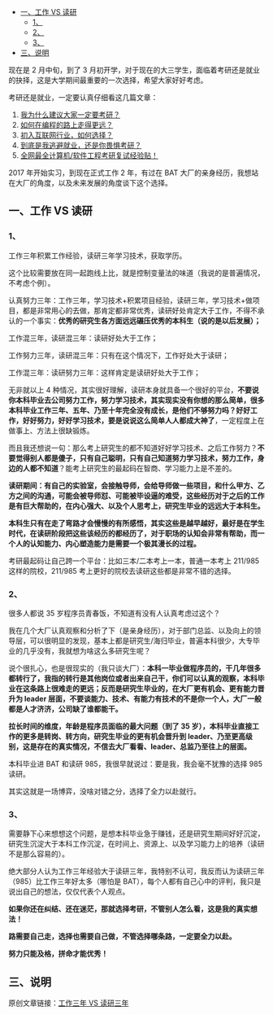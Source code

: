- [一、工作 VS 读研](#一工作-vs-读研)
  - [1、](#1)
  - [2、](#2)
  - [3、](#3)
- [三、说明](#三说明)

现在是 2 月中旬，到了 3 月初开学，对于现在的大三学生，面临着考研还是就业的抉择，这是大学期间最重要的一次选择，希望大家好好考虑。

考研还是就业，一定要认真仔细看这几篇文章：

1. [我为什么建议大家一定要考研？](https://mp.weixin.qq.com/s?__biz=MzU4MjQ3NzEyNA==&mid=2247483923&idx=1&sn=e8dc03353ca87caf2b98041e1399a376&chksm=fdb6f638cac17f2ec56ad4e349732fcd30b66d735f0e7fd55bd73cf5dbc65505cc6d9808e6fe&scene=21#wechat_redirect)
2. [如何在编程的路上走得更远？](https://mp.weixin.qq.com/s?__biz=MzU4MjQ3NzEyNA==&mid=2247483959&idx=1&sn=08dc7499195d575fe6722496f8e1b75b&chksm=fdb6f61ccac17f0a8e2882d46297d91d6e234d692aad6111b82fdf11b08f9ac035573c505041&scene=21#wechat_redirect)
3. [初入互联网行业，如何选择？](https://mp.weixin.qq.com/s?__biz=MzU4MjQ3NzEyNA==&mid=2247483953&idx=1&sn=881abdba9da094420fc686c16402b280&chksm=fdb6f61acac17f0cfe7bdd6ae28bfffca25640aca98d0247e8168f68ce85172122ba438bb98f&scene=21#wechat_redirect)
4. [到底是我逃避就业，还是你畏惧考研？](https://mp.weixin.qq.com/s?__biz=MzU4MjQ3NzEyNA==&mid=2247484098&idx=1&sn=67cb6c350014ee4c7b5a0298ff88f932&chksm=fdb6f6e9cac17fff52488c1c63db8173da9e63cf1564c7e585aebe411e7dc17334d4f950e4e4&scene=21#wechat_redirect)
5. [全网最全计算机/软件工程考研复试经验贴！](https://mp.weixin.qq.com/s?__biz=MzU4MjQ3NzEyNA==&mid=2247484764&idx=1&sn=bde2b56ba4a62d8953136d520a939bae&chksm=fdb6f177cac1786129a6a35d9e0e7b66e501205bcf7cb768942a18af024d21496c5574f118d2&scene=21#wechat_redirect)

2017 年开始实习，到现在正式工作 2 年，有过在 BAT 大厂的亲身经历，我想站在大厂的角度，以及未来发展的角度谈下这个选择。

## 一、工作 VS 读研

### 1、
工作三年积累工作经验，读研三年学习技术，获取学历。

这个比较需要放在同一起跑线上比，就是控制变量法的味道（我说的是普遍情况，不考虑个例）。

认真努力三年：工作三年，学习技术+积累项目经验，读研三年，学习技术+做项目，都是非常用心的去做，那肯定都非常优秀，读研好处肯定大于工作，不得不承认的一个事实：**优秀的研究生各方面远远碾压优秀的本科生（说的是以后发展）；**

工作混三年，读研混三年：读研好处大于工作；

工作努力三年，读研混三年：只有在这个情况下，工作好处大于读研；

工作混三年：读研努力三年：这样肯定是读研好处大于工作；

无非就以上 4 种情况，其实很好理解，读研本身就具备一个很好的平台，**不要说你本科毕业去公司努力工作，努力学习技术，其实现实没有你想的那么简单，很多本科毕业工作三年、五年、乃至十年完全没有成长，是他们不够努力吗？好好工作，好好努力，好好学习技术，要是说说这么简单人人都成大神了**，一定程度上在做事上、方法上很缺锻炼。

而且我还想说一句：那么考上研究生的都不知道好好学习技术、之后工作努力？**不要觉得别人都是傻子，只有自己聪明，只有自己知道努力学习技术，努力工作，身边的人都不知道**？能考上研究生的最起码在智商、学习能力上是不差的。

**读研期间：有自己的实验室，会接触导师，会给导师做一些项目，和什么甲方、乙方之间的沟通，可能会被导师怼、可能被毕设逼的难受，这些经历对于之后的工作是有巨大帮助的，在内心强大、以及个人思考上，研究生毕业的远远大于本科生。**

**本科生只有在走了弯路才会慢慢的有所感悟，其实这些是越早越好，最好是在学生时代，在读研阶段把这些该经历的都经历了，对于职场的认知会非常有帮助，而一个人的认知能力、内心塑造能力是需要一个极其漫长的过程。**

考研最起码让自己跨一个平台：比如三本/二本考上一本，普通一本考上 211/985 这样的院校，211/985 考上更好的院校去读研这些都是非常不错的选择。

### 2、

很多人都说 35 岁程序员青春饭，不知道有没有人认真考虑过这个？

我在几个大厂认真观察和分析了下（是亲身经历），对于部门总监、以及向上的领导层，可以很明显的发现，基本上都是研究生/海归毕业，普遍本科很少，大专毕业的几乎没有，我就想为啥这么多研究生呢？

说个很扎心，也是很现实的（我只谈大厂）：**本科一毕业做程序员的，干几年很多都转行了，我指的转行是其他岗位或者出来自己干，你们可以认真的观察，本科毕业在这条路上很难走的更远；反而是研究生毕业的，在大厂更有机会、更有能力晋升为 leader 层面，不要谈能力、技术、有能力有技术的不是你一个人，大厂一般都是人才济济，公司缺了谁都能干。**

**拉长时间的维度，年龄是程序员面临的最大问题（到了 35 岁），本科毕业直接工作的更多是转岗、转方向，研究生毕业的更有机会晋升到 leader、乃至更高级别，这是存在的真实情况，不信去大厂看看、leader、总监乃至往上的层面。**

本科毕业进 BAT 和读研 985，我很早就说过：要是我，我会毫不犹豫的选择 985 读研。

其实这就是一场博弈，没啥对错之分，选择了全力以赴就行。

### 3、

需要静下心来想想这个问题，是想本科毕业急于赚钱，还是研究生期间好好沉淀，研究生沉淀大于本科工作沉淀，在时间上、资源上、以及学习能力上的培养（读研不是那么容易的）。

绝大部分人认为工作三年经验大于读研三年，我特别不认可，我反而认为读研三年（985）比工作三年好太多（哪怕是 BAT），每个人都有自己心中的评判，我只是说出自己的想法，仅仅代表个人观点。

**如果你还在纠结、还在迷茫，那就选择考研，不管别人怎么看，这是我的真实想法！**

**路需要自己走，选择也需要自己做，不管选择哪条路，一定要全力以赴。**

**努力只能及格，拼命才能优秀！**

## 三、说明

原创文章链接：[工作三年 VS 读研三年](https://mp.weixin.qq.com/s?__biz=MzU4MjQ3NzEyNA==&mid=2247484815&idx=1&sn=c69165a186bba56d297ec2193361d4cf&chksm=fdb6f1a4cac178b2c24ac18d9d638a72c0caa2838b108f5277555a69f762762e61f13cc16a74&token=1698861862&lang=zh_CN#rd)

